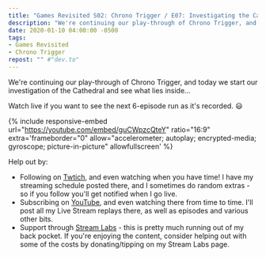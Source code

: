```yaml
---
title: "Games Revisited S02: Chrono Trigger / E07: Investigating the Cathedral"
description: "We're continuing our play-through of Chrono Trigger, and today we start our investigation of the Cathedral and see what lies inside&hellip;"
date: 2020-01-10 04:00:00 -0500
tags:
- Games Revisited
- Chrono Trigger
repost: "" #"dev.to"
---
```


We're continuing our play-through of Chrono Trigger, and today we start our investigation of the Cathedral and see what lies inside&hellip;

Watch live if you want to see the next 6-episode run as it's recorded. :smiley:
<!--more-->

{% include responsive-embed url="https://youtube.com/embed/guCWpzcQteY" ratio="16:9" extra='frameborder="0" allow="accelerometer; autoplay; encrypted-media; gyroscope; picture-in-picture" allowfullscreen' %}

Help out by:
 * Following on [Twtich](https://twitch.tv/AnonJr_Live), and even watching when you have time! I have my streaming schedule posted there, and I sometimes do random extras - so if you follow you'll get notified when I go live.
 * Subscribing on [YouTube](http://www.youtube.com/channel/UCXafqhKHbkSUIrq0LAuu0tw), and even watching there from time to time. I'll post all my Live Stream replays there, as well as episodes and various other bits.
 * Support through [Stream Labs](https://streamlabs.com/anonjr_live) - this is pretty much running out of my back pocket. If you're enjoying the content, consider helping out with some of the costs by donating/tipping on my Stream Labs page.